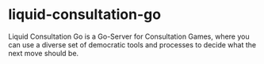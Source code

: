 # liquid-consultation-go
Liquid Consultation Go is a Go-Server for Consultation Games, where you can use a diverse set of democratic tools and processes to decide what the next move should be.
